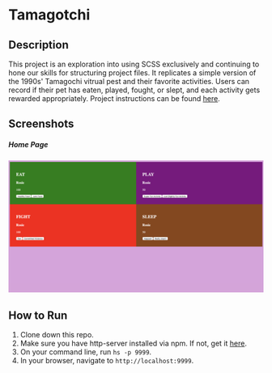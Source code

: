 # Tamagotchi

## Description
This project is an exploration into using SCSS exclusively and continuing to hone our skills for structuring project files. It replicates a simple version of the 1990s' Tamagochi vitrual pest and their favorite activities. Users can record if their pet has eaten, played, fought, or slept, and each activity gets rewarded appropriately. Project instructions can be found [here](https://github.com/nss-nightclass-projects/exercise-vault/blob/master/MODULES_tamagotchi.md).

## Screenshots
##### Home Page
![Home Page](./screenshots-tamagochi/tamagochi-home-page.png)

## How to Run
1. Clone down this repo.
1. Make sure you have http-server installed via npm. If not, get it [here](https://www.npmjs.com/package/http-server).
1. On your command line, run `hs -p 9999`.
1. In your browser, navigate to `http://localhost:9999`.
